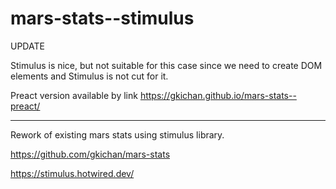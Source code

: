 # mars-stats--stimulus

UPDATE

Stimulus is nice, but not suitable for this case since we need to create DOM elements and Stimulus is not cut for it.

Preact version available by link https://gkichan.github.io/mars-stats--preact/

---

Rework of existing mars stats using stimulus library. 

https://github.com/gkichan/mars-stats

https://stimulus.hotwired.dev/
